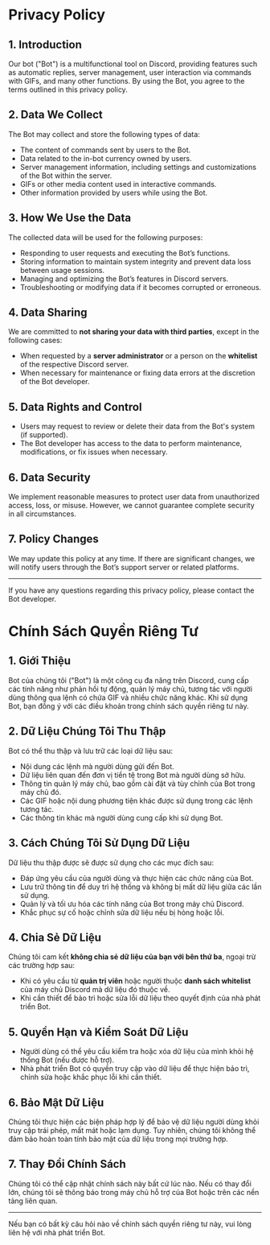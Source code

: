 # **Privacy Policy**

## **1. Introduction**
Our bot ("Bot") is a multifunctional tool on Discord, providing features such as automatic replies, server management, user interaction via commands with GIFs, and many other functions. By using the Bot, you agree to the terms outlined in this privacy policy.

## **2. Data We Collect**
The Bot may collect and store the following types of data:
- The content of commands sent by users to the Bot.
- Data related to the in-bot currency owned by users.
- Server management information, including settings and customizations of the Bot within the server.
- GIFs or other media content used in interactive commands.
- Other information provided by users while using the Bot.

## **3. How We Use the Data**
The collected data will be used for the following purposes:
- Responding to user requests and executing the Bot’s functions.
- Storing information to maintain system integrity and prevent data loss between usage sessions.
- Managing and optimizing the Bot’s features in Discord servers.
- Troubleshooting or modifying data if it becomes corrupted or erroneous.

## **4. Data Sharing**
We are committed to **not sharing your data with third parties**, except in the following cases:
- When requested by a **server administrator** or a person on the **whitelist** of the respective Discord server.
- When necessary for maintenance or fixing data errors at the discretion of the Bot developer.

## **5. Data Rights and Control**
- Users may request to review or delete their data from the Bot's system (if supported).
- The Bot developer has access to the data to perform maintenance, modifications, or fix issues when necessary.

## **6. Data Security**
We implement reasonable measures to protect user data from unauthorized access, loss, or misuse. However, we cannot guarantee complete security in all circumstances.

## **7. Policy Changes**
We may update this policy at any time. If there are significant changes, we will notify users through the Bot’s support server or related platforms.

---
If you have any questions regarding this privacy policy, please contact the Bot developer.

# **Chính Sách Quyền Riêng Tư**

## **1. Giới Thiệu**
Bot của chúng tôi ("Bot") là một công cụ đa năng trên Discord, cung cấp các tính năng như phản hồi tự động, quản lý máy chủ, tương tác với người dùng thông qua lệnh có chứa GIF và nhiều chức năng khác. Khi sử dụng Bot, bạn đồng ý với các điều khoản trong chính sách quyền riêng tư này.

## **2. Dữ Liệu Chúng Tôi Thu Thập**
Bot có thể thu thập và lưu trữ các loại dữ liệu sau:
- Nội dung các lệnh mà người dùng gửi đến Bot.
- Dữ liệu liên quan đến đơn vị tiền tệ trong Bot mà người dùng sở hữu.
- Thông tin quản lý máy chủ, bao gồm cài đặt và tùy chỉnh của Bot trong máy chủ đó.
- Các GIF hoặc nội dung phương tiện khác được sử dụng trong các lệnh tương tác.
- Các thông tin khác mà người dùng cung cấp khi sử dụng Bot.

## **3. Cách Chúng Tôi Sử Dụng Dữ Liệu**
Dữ liệu thu thập được sẽ được sử dụng cho các mục đích sau:
- Đáp ứng yêu cầu của người dùng và thực hiện các chức năng của Bot.
- Lưu trữ thông tin để duy trì hệ thống và không bị mất dữ liệu giữa các lần sử dụng.
- Quản lý và tối ưu hóa các tính năng của Bot trong máy chủ Discord.
- Khắc phục sự cố hoặc chỉnh sửa dữ liệu nếu bị hỏng hoặc lỗi.

## **4. Chia Sẻ Dữ Liệu**
Chúng tôi cam kết **không chia sẻ dữ liệu của bạn với bên thứ ba**, ngoại trừ các trường hợp sau:
- Khi có yêu cầu từ **quản trị viên** hoặc người thuộc **danh sách whitelist** của máy chủ Discord mà dữ liệu đó thuộc về.
- Khi cần thiết để bảo trì hoặc sửa lỗi dữ liệu theo quyết định của nhà phát triển Bot.

## **5. Quyền Hạn và Kiểm Soát Dữ Liệu**
- Người dùng có thể yêu cầu kiểm tra hoặc xóa dữ liệu của mình khỏi hệ thống Bot (nếu được hỗ trợ).
- Nhà phát triển Bot có quyền truy cập vào dữ liệu để thực hiện bảo trì, chỉnh sửa hoặc khắc phục lỗi khi cần thiết.

## **6. Bảo Mật Dữ Liệu**
Chúng tôi thực hiện các biện pháp hợp lý để bảo vệ dữ liệu người dùng khỏi truy cập trái phép, mất mát hoặc lạm dụng. Tuy nhiên, chúng tôi không thể đảm bảo hoàn toàn tính bảo mật của dữ liệu trong mọi trường hợp.

## **7. Thay Đổi Chính Sách**
Chúng tôi có thể cập nhật chính sách này bất cứ lúc nào. Nếu có thay đổi lớn, chúng tôi sẽ thông báo trong máy chủ hỗ trợ của Bot hoặc trên các nền tảng liên quan.

---
Nếu bạn có bất kỳ câu hỏi nào về chính sách quyền riêng tư này, vui lòng liên hệ với nhà phát triển Bot.
